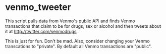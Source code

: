 # venmo_tweeter

This script pulls data from Venmo's public API and finds Venmo transactions that claim to be for drugs, sex or alcohol and then tweets about it at http://twitter.com/venmodrugs

This is just for fun. Don't be mad. Also, consider changing your Venmo transcations to "private". By default all Venmo transactions are "public".
